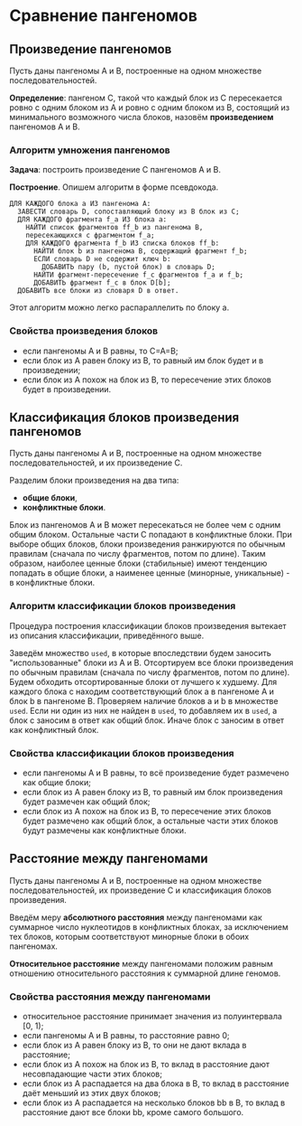 # Сравнение пангеномов

## Произведение пангеномов

Пусть даны пангеномы A и B, построенные на одном множестве
последовательностей.

**Определение**: пангеном C, такой что каждый блок из C
пересекается ровно с одним блоком из A и ровно с одним
блоком из B, состоящий из минимального возможного числа
блоков, назовём **произведением** пангеномов A и B.

### Алгоритм умножения пангеномов

**Задача**: построить произведение C пангеномов A и B.

**Построение**. Опишем алгоритм в форме псевдокода.

```
ДЛЯ КАЖДОГО блока a ИЗ пангенома A:
  ЗАВЕСТИ словарь D, сопоставляющий блоку из B блок из C;
  ДЛЯ КАЖДОГО фрагмента f_a ИЗ блока a:
    НАЙТИ список фрагментов ff_b из пангенома B,
    пересекающихся с фрагментом f_a;
    ДЛЯ КАЖДОГО фрагмента f_b ИЗ списка блоков ff_b:
      НАЙТИ блок b из пангенома B, содержащий фрагмент f_b;
      ЕСЛИ словарь D не содержит ключ b:
        ДОБАВИТЬ пару (b, пустой блок) в словарь D;
      НАЙТИ фрагмент-пересечение f_c фрагментов f_a и f_b;
      ДОБАВИТЬ фрагмент f_c в блок D[b];
  ДОБАВИТЬ все блоки из словаря D в ответ.
```

Этот алгоритм можно легко распараллелить по блоку a.

### Свойства произведения блоков

  * если пангеномы A и B равны, то C=A=B;
  * если блок из A равен блоку из B, то равный им блок будет
    и в произведении;
  * если блок из A похож на блок из B, то пересечение этих
    блоков будет в произведении.

## Классификация блоков произведения пангеномов

Пусть даны пангеномы A и B, построенные на одном множестве
последовательностей, и их произведение C.

Разделим блоки произведения на два типа:

  * **общие блоки**,
  * **конфликтные блоки**.

Блок из пангеномов A и B может пересекаться не более чем с одним
общим блоком. Остальные части C попадают в конфликтные блоки.
При выборе общих блоков, блоки произведения ранжируются по
обычным правилам (сначала по числу фрагментов, потом по длине).
Таким образом, наиболее ценные блоки (стабильные) имеют тенденцию
попадать в общие блоки, а наименее ценные (минорные, уникальные) -
в конфликтные блоки.

### Алгоритм классификации блоков произведения

Процедура построения классификации блоков произведения вытекает
из описания классификации, приведённого выше.

Заведём множество `used`, в которые впоследствии будем
заносить "использованные" блоки из A и B.
Отсортируем все блоки произведения по обычным правилам
(сначала по числу фрагментов, потом по длине).
Будем обходить отсортированные блоки от лучшего к худшему.
Для каждого блока c находим соответствующий блок a в пангеноме A
и блок b в пангеноме B. Проверяем наличие блоков a и b
в множестве `used`. Если ни один из них не найден в `used`,
то добавляем их в `used`, а блок c заносим в ответ как общий блок.
Иначе блок c заносим в ответ как конфликтный блок.

### Свойства классификации блоков произведения

  * если пангеномы A и B равны, то всё произведение будет размечено
    как общие блоки;
  * если блок из A равен блоку из B, то равный им блок произведения
    будет размечен как общий блок;
  * если блок из A похож на блок из B, то пересечение этих блоков
    будет размечено как общий блок, а остальные части этих блоков
    будут размечены как конфликтные блоки.

## Расстояние между пангеномами

Пусть даны пангеномы A и B, построенные на одном множестве
последовательностей, их произведение C и классификация блоков
произведения.

Введём меру **абсолютного расстояния** между пангеномами как суммарное
число нуклеотидов в конфликтных блоках, за исключением тех блоков,
которым соответствуют минорные блоки в обоих пангеномах.

**Относительное расстояние** между пангеномами положим равным
отношению относительного расстояния к суммарной длине геномов.

### Свойства расстояния между пангеномами

  * относительное расстояние принимает значения из полуинтервала [0, 1);
  * если пангеномы A и B равны, то расстояние равно 0;
  * если блок из A равен блоку из B, то они не дают вклада в расстояние;
  * если блок из A похож на блок из B, то вклад в расстояние дают
    несовпадающие части этих блоков;
  * если блок из A распадается на два блока в B, то вклад в расстояние
    даёт меньший из этих двух блоков;
  * если блок из A распадается на несколько блоков bb в B, то вклад в
    расстояние дают все блоки bb, кроме самого большого.
